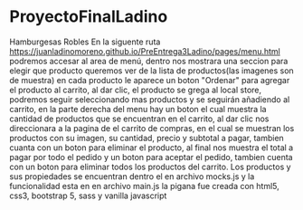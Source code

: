 # ProyectoFinalLadino 
Hamburgesas Robles
En la siguente ruta https://juanladinomoreno.github.io/PreEntrega3Ladino/pages/menu.html podremos accesar al area de menú, dentro nos mostrara una seccion para elegir que producto queremos ver de la lista de productos(las imagenes son de muestra) en cada producto le aparece un boton "Ordenar" para agregar el producto al carrito, al dar clic, el producto se grega al local store, podremos seguir seleccionando mas productos y se seguirán añadiendo al carrito, en la parte derecha del menu hay un boton el cual muestra la cantidad de productos que se encuentran en el carrito, al dar clic nos direccionara a la pagina de el carrito de compras, en el cual se muestran los productos con su imagen, su cantidad, precio y subtotal a pagar, tambien cuanta con un boton para eliminar el producto, al final nos muestra el total a pagar por todo el pedido y un boton para aceptar el pedido, tambien cuenta con un boton para eliminar todos  los productos del carrito.
Los productos y sus propiedades se encuentran dentro el en archivo mocks.js y la funcionalidad esta en en archivo main.js la pigana fue creada con html5, css3, bootstrap 5, sass y vanilla javascript